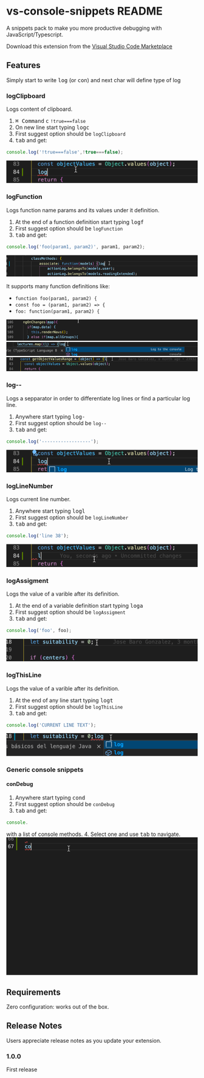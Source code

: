 # vs-console-snippets README

A snippets pack to make you more productive debugging with JavaScript/Typescript.

Download this extension from the [Visual Studio Code Marketplace](https://marketplace.visualstudio.com/items/xxxxxxx)

## Features

Simply start to write <kbd>log</kbd> (or <kbd>con</kbd>) and next char will define type of log

### logClipboard
Logs content of clipboard.

1. <kbd>⌘ Command</kbd> <kbd>c</kbd> `!true===false`
2. On new line start typing <kbd>logc</kbd>
3. First suggest option should be `logClipboard`
4. <kbd>tab</kbd> and get:
```javascript
console.log('!true===false',!true===false);
```
![logClipboard](https://raw.githubusercontent.com/jbarog/vs-console-snippets/master/assets/logClipboard.gif)

### logFunction
Logs function name params and its values under it definition.

1. At the end of a function definition start typing <kbd>logf</kbd>
2. First suggest option should be `logFunction`
3. <kbd>tab</kbd> and get:
```javascript
console.log('foo(param1, param2)', param1, param2);
```
![logFunction](https://raw.githubusercontent.com/jbarog/vs-console-snippets/master/assets/logFunct.gif)

It supports many function definitions like:
* `function foo(param1, param2) {`
* `const foo = (param1, param2) => {`
* `foo: function(param1, param2) {`

![logFunction 1](https://raw.githubusercontent.com/jbarog/vs-console-snippets/master/assets/logFunct2.gif)
![logFunction 2](https://raw.githubusercontent.com/jbarog/vs-console-snippets/master/assets/logFunct3.gif)
![logFunction 3](https://raw.githubusercontent.com/jbarog/vs-console-snippets/master/assets/logFunct4.gif)

### log--
Logs a sepparator in order to differentiate log lines or find a particular log line.

1. Anywhere start typing <kbd>log-</kbd>
2. First suggest option should be `log--`
3. <kbd>tab</kbd> and get:
```javascript
console.log('------------------');
```
![log--](https://raw.githubusercontent.com/jbarog/vs-console-snippets/master/assets/log--.gif)

### logLineNumber
Logs current line number.

1. Anywhere start typing <kbd>logl</kbd>
2. First suggest option should be `logLineNumber`
3. <kbd>tab</kbd> and get:
```javascript
console.log('line 38');
```
![logLineNumber](https://raw.githubusercontent.com/jbarog/vs-console-snippets/master/assets/logLineNumber.gif)

### logAssigment
Logs the value of a varible after its definition.

1. At the end of a variable definition start typing <kbd>loga</kbd>
2. First suggest option should be `logAssigment`
3. <kbd>tab</kbd> and get:
```javascript
console.log('foo', foo);
```
![logAssigment](https://raw.githubusercontent.com/jbarog/vs-console-snippets/master/assets/logAssigment.gif)

### logThisLine
Logs the value of a varible after its definition.

1. At the end of any line start typing <kbd>logt</kbd>
2. First suggest option should be `logThisLine`
3. <kbd>tab</kbd> and get:
```javascript
console.log('CURRENT LINE TEXT');
```
![logThisLine](https://raw.githubusercontent.com/jbarog/vs-console-snippets/master/assets/logThisLine.gif)

### Generic console snippets

#### conDebug
1. Anywhere start typing <kbd>cond</kbd>
2. First suggest option should be `conDebug`
3. <kbd>tab</kbd> and get:
```javascript
console.
```
with a list of console methods.
4. Select one and use <kbd>tab</kbd> to navigate.
![conDebug](https://raw.githubusercontent.com/jbarog/vs-console-snippets/master/assets/conDebug.gif)

## Requirements

Zero configuration: works out of the box.

## Release Notes

Users appreciate release notes as you update your extension.

### 1.0.0

First release



